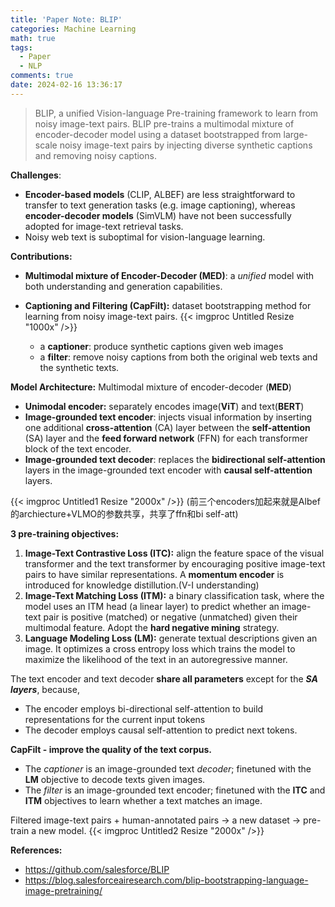 ```yaml
---
title: 'Paper Note: BLIP'
categories: Machine Learning
math: true
tags:
  - Paper
  - NLP
comments: true
date: 2024-02-16 13:36:17
---
```


> BLIP, a unified Vision-language Pre-training framework to learn from noisy image-text pairs.
BLIP pre-trains a multimodal mixture of encoder-decoder model using a dataset bootstrapped from large-scale noisy image-text pairs by injecting diverse synthetic captions and removing noisy captions.

<!--more-->


**Challenges**:

- **Encoder-based models** (CLIP, ALBEF) are less straightforward to transfer to text generation tasks (e.g. image captioning), whereas **encoder-decoder models** (SimVLM) have not been successfully adopted for image-text retrieval tasks.
- Noisy web text is suboptimal for vision-language learning.

**Contributions:**

- **Multimodal mixture of Encoder-Decoder (MED)**: a *unified* model with both understanding and generation capabilities.
- **Captioning and Filtering (CapFilt):** dataset bootstrapping method for learning from noisy image-text pairs.
    {{< imgproc Untitled Resize "1000x" />}}
    
    - a **captioner**: produce synthetic captions given web images
    - a **filter**: remove noisy captions from both the original web texts and the synthetic texts.

**Model Architecture:** Multimodal mixture of encoder-decoder (**MED**)

- **Unimodal encoder:**  separately encodes image(**ViT**) and text(**BERT**)
- **Image-grounded text encoder**: injects visual information by inserting one additional **cross-attention** (CA)
layer between the **self-attention** (SA) layer and the **feed forward network** (FFN) for each transformer block of the text encoder.
- **Image-grounded text decoder**: replaces the **bidirectional self-attention** layers in the image-grounded text encoder with **causal self-attention** layers.

{{< imgproc Untitled1 Resize "2000x" />}}
(前三个encoders加起来就是Albef的archiecture+VLMO的参数共享，共享了ffn和bi self-att)

**3 pre-training objectives:**

1. **Image-Text Contrastive Loss (ITC):**  align the feature space of the visual transformer and the text transformer by encouraging positive image-text pairs to have similar representations. A **momentum encoder** is introduced for knowledge distillution.(V-I understanding)
2. **Image-Text Matching Loss (ITM):** a binary classification task, where the model uses an ITM head (a linear layer) to predict whether an image-text pair is positive (matched) or negative (unmatched) given their multimodal feature. Adopt the **hard negative mining** strategy.
3. **Language Modeling Loss (LM):** generate textual descriptions given an image. It optimizes a cross entropy loss which trains the model to maximize the likelihood of the text in an autoregressive manner. 

The text encoder and text decoder **share all parameters** except for the ***SA layers***, because,

- The encoder employs bi-directional self-attention to build representations for the current input tokens
- The decoder employs causal self-attention to predict next tokens.

**CapFilt - improve the quality of the text corpus.**

- The *captioner* is an image-grounded text *decoder*; finetuned with the **LM** objective to decode texts given images.
- The *filter* is an image-grounded text encoder; finetuned with the **ITC** and **ITM** objectives to learn whether a text matches an image.

Filtered image-text pairs + human-annotated pairs → a new dataset → pre-train a new model.
{{< imgproc Untitled2 Resize "2000x" />}}



**References:**

- https://github.com/salesforce/BLIP
- https://blog.salesforceairesearch.com/blip-bootstrapping-language-image-pretraining/